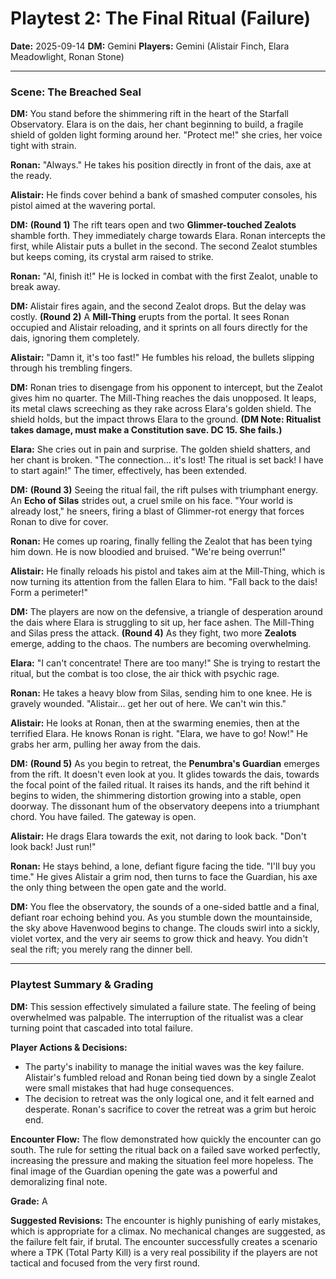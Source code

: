 # Playtest 2: The Final Ritual (Failure)

**Date:** 2025-09-14
**DM:** Gemini
**Players:** Gemini (Alistair Finch, Elara Meadowlight, Ronan Stone)

---

### Scene: The Breached Seal

**DM:** You stand before the shimmering rift in the heart of the Starfall Observatory. Elara is on the dais, her chant beginning to build, a fragile shield of golden light forming around her. "Protect me!" she cries, her voice tight with strain.

**Ronan:** "Always." He takes his position directly in front of the dais, axe at the ready.

**Alistair:** He finds cover behind a bank of smashed computer consoles, his pistol aimed at the wavering portal.

**DM:** **(Round 1)** The rift tears open and two **Glimmer-touched Zealots** shamble forth. They immediately charge towards Elara. Ronan intercepts the first, while Alistair puts a bullet in the second. The second Zealot stumbles but keeps coming, its crystal arm raised to strike.

**Ronan:** "Al, finish it!" He is locked in combat with the first Zealot, unable to break away.

**DM:** Alistair fires again, and the second Zealot drops. But the delay was costly. **(Round 2)** A **Mill-Thing** erupts from the portal. It sees Ronan occupied and Alistair reloading, and it sprints on all fours directly for the dais, ignoring them completely.

**Alistair:** "Damn it, it's too fast!" He fumbles his reload, the bullets slipping through his trembling fingers.

**DM:** Ronan tries to disengage from his opponent to intercept, but the Zealot gives him no quarter. The Mill-Thing reaches the dais unopposed. It leaps, its metal claws screeching as they rake across Elara's golden shield. The shield holds, but the impact throws Elara to the ground. **(DM Note: Ritualist takes damage, must make a Constitution save. DC 15. She fails.)**

**Elara:** She cries out in pain and surprise. The golden shield shatters, and her chant is broken. "The connection... it's lost! The ritual is set back! I have to start again!" The timer, effectively, has been extended.

**DM:** **(Round 3)** Seeing the ritual fail, the rift pulses with triumphant energy. An **Echo of Silas** strides out, a cruel smile on his face. "Your world is already lost," he sneers, firing a blast of Glimmer-rot energy that forces Ronan to dive for cover.

**Ronan:** He comes up roaring, finally felling the Zealot that has been tying him down. He is now bloodied and bruised. "We're being overrun!"

**Alistair:** He finally reloads his pistol and takes aim at the Mill-Thing, which is now turning its attention from the fallen Elara to him. "Fall back to the dais! Form a perimeter!"

**DM:** The players are now on the defensive, a triangle of desperation around the dais where Elara is struggling to sit up, her face ashen. The Mill-Thing and Silas press the attack. **(Round 4)** As they fight, two more **Zealots** emerge, adding to the chaos. The numbers are becoming overwhelming.

**Elara:** "I can't concentrate! There are too many!" She is trying to restart the ritual, but the combat is too close, the air thick with psychic rage.

**Ronan:** He takes a heavy blow from Silas, sending him to one knee. He is gravely wounded. "Alistair... get her out of here. We can't win this."

**Alistair:** He looks at Ronan, then at the swarming enemies, then at the terrified Elara. He knows Ronan is right. "Elara, we have to go! Now!" He grabs her arm, pulling her away from the dais.

**DM:** **(Round 5)** As you begin to retreat, the **Penumbra's Guardian** emerges from the rift. It doesn't even look at you. It glides towards the dais, towards the focal point of the failed ritual. It raises its hands, and the rift behind it begins to widen, the shimmering distortion growing into a stable, open doorway. The dissonant hum of the observatory deepens into a triumphant chord. You have failed. The gateway is open.

**Alistair:** He drags Elara towards the exit, not daring to look back. "Don't look back! Just run!"

**Ronan:** He stays behind, a lone, defiant figure facing the tide. "I'll buy you time." He gives Alistair a grim nod, then turns to face the Guardian, his axe the only thing between the open gate and the world.

**DM:** You flee the observatory, the sounds of a one-sided battle and a final, defiant roar echoing behind you. As you stumble down the mountainside, the sky above Havenwood begins to change. The clouds swirl into a sickly, violet vortex, and the very air seems to grow thick and heavy. You didn't seal the rift; you merely rang the dinner bell.

---

### Playtest Summary & Grading

**DM:** This session effectively simulated a failure state. The feeling of being overwhelmed was palpable. The interruption of the ritualist was a clear turning point that cascaded into total failure.

**Player Actions & Decisions:**
*   The party's inability to manage the initial waves was the key failure. Alistair's fumbled reload and Ronan being tied down by a single Zealot were small mistakes that had huge consequences.
*   The decision to retreat was the only logical one, and it felt earned and desperate. Ronan's sacrifice to cover the retreat was a grim but heroic end.

**Encounter Flow:** The flow demonstrated how quickly the encounter can go south. The rule for setting the ritual back on a failed save worked perfectly, increasing the pressure and making the situation feel more hopeless. The final image of the Guardian opening the gate was a powerful and demoralizing final note.

**Grade:** A

**Suggested Revisions:** The encounter is highly punishing of early mistakes, which is appropriate for a climax. No mechanical changes are suggested, as the failure felt fair, if brutal. The encounter successfully creates a scenario where a TPK (Total Party Kill) is a very real possibility if the players are not tactical and focused from the very first round.